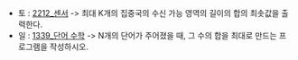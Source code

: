 - 토 :  [2212_센서](https://www.acmicpc.net/problem/2212) -> 최대 K개의 집중국의 수신 가능 영역의 길이의 합의 최솟값을 출력한다.
- 일 :  [1339_단어 수학](https://www.acmicpc.net/problem/1339) -> N개의 단어가 주어졌을 때, 그 수의 합을 최대로 만드는 프로그램을 작성하시오.
